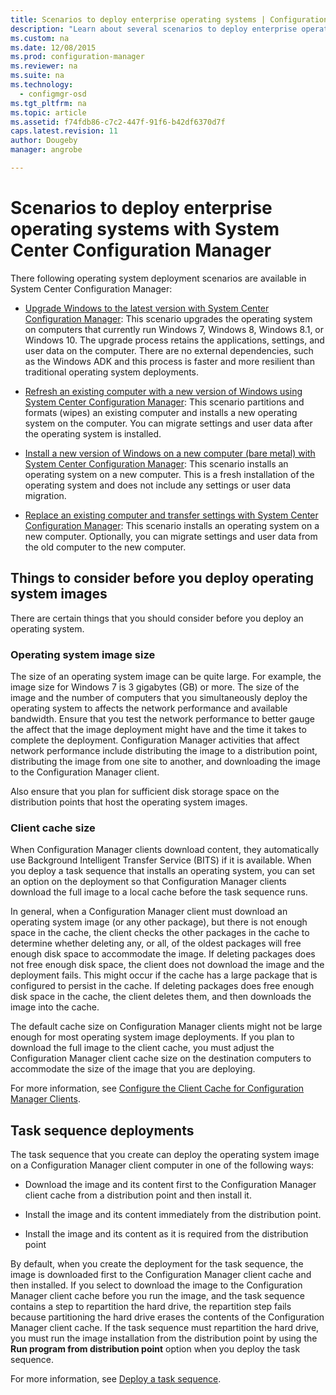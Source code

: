 ```yaml
---
title: Scenarios to deploy enterprise operating systems | Configuration Manager
description: "Learn about several scenarios to deploy enterprise operating systems with System Center Configuration Manager."
ms.custom: na
ms.date: 12/08/2015
ms.prod: configuration-manager
ms.reviewer: na
ms.suite: na
ms.technology:
  - configmgr-osd
ms.tgt_pltfrm: na
ms.topic: article
ms.assetid: f74fdb86-c7c2-447f-91f6-b42df6370d7f
caps.latest.revision: 11
author: Dougebymanager: angrobe

---
```

# Scenarios to deploy enterprise operating systems with System Center Configuration Manager
There following operating system deployment scenarios are available in System Center Configuration Manager:  

-   [Upgrade Windows to the latest version with System Center Configuration Manager](../deploy-use/upgrade-windows-to-the-latest-version.md): This scenario upgrades the operating system on computers that currently run Windows 7, Windows 8, Windows 8.1, or Windows 10. The upgrade process retains the applications, settings, and user data on the computer. There are no external dependencies, such as the Windows ADK and this process is faster and more resilient than traditional operating system deployments.  

-   [Refresh an existing computer with a new version of Windows using System Center Configuration Manager](../deploy-use/refresh-an-existing-computer-with-a-new-version-of-windows.md): This scenario partitions and formats (wipes) an existing computer and installs a new operating system on the computer. You can migrate settings and user data after the operating system is installed.  

-   [Install a new version of Windows on a new computer (bare metal) with System Center Configuration Manager](../deploy-use/install-new-windows-version-new-computer-bare-metal.md): This scenario  installs an operating system on a new computer. This is a fresh installation of the operating system and does not include any settings or user data migration.  

-   [Replace an existing computer and transfer settings with System Center Configuration Manager](../deploy-use/replace-an-existing-computer-and-transfer-settings.md): This scenario installs an operating system on a new computer. Optionally, you can migrate settings and user data from the old computer to the new computer.  

## Things to consider before you deploy operating system images  
 There are certain things that you should consider before you deploy an operating system.  

### Operating system image size  
 The size of an operating system image can be quite large. For example, the image size for Windows 7 is 3 gigabytes (GB) or more. The size of the image and the number of computers that you simultaneously deploy the operating system to affects the network performance and available bandwidth. Ensure that you test the network performance to better gauge the affect that the image deployment might have and the time it takes to complete the deployment. Configuration Manager activities that affect network performance include distributing the image to a distribution point, distributing the image from one site to another, and downloading the image to the Configuration Manager client.  

 Also ensure that you plan for sufficient disk storage space on the distribution points that host the operating system images.  

### Client cache size  
 When Configuration Manager clients download content, they automatically use Background Intelligent Transfer Service (BITS) if it is available. When you deploy a task sequence that installs an operating system, you can set an option on the deployment so that Configuration Manager clients download the full image to a local cache before the task sequence runs.  

 In general, when a Configuration Manager client must download an operating system image (or any other  package), but there is not enough space in the cache, the client checks the other packages in the cache to determine whether deleting any, or all, of the oldest packages will free enough disk space to accommodate the image. If deleting packages does not free enough disk space, the client does not download the image and the deployment fails. This might occur if the cache has a large package that is configured to persist in the cache. If deleting packages does free enough disk space in the cache, the client deletes them, and then downloads the image into the cache.  

 The default cache size on Configuration Manager clients might not be large enough for most operating system image deployments. If you plan to download the full image to the client cache, you must adjust the Configuration Manager client cache size on the destination computers to accommodate the size of the image that you are deploying.  

 For more information, see [Configure the Client Cache for Configuration Manager Clients](../../core/clients/manage/manage-clients.md#BKMK_ClientCache).  

## Task sequence deployments  
 The task sequence that you create can deploy the operating system image on a Configuration Manager client computer in one of the following ways:  

-   Download the image and its content first to the Configuration Manager client cache from a distribution point and then install it.  

-   Install the image and its content immediately from the distribution point.  

-   Install the image and its content as it is required from the distribution point  

 By default, when you create the deployment for the task sequence, the image is downloaded first to the Configuration Manager client cache and then installed. If you select to download the image to the Configuration Manager client cache before you run the image, and the task sequence contains a step to repartition the hard drive, the repartition step fails because partitioning the hard drive erases the contents of the Configuration Manager client cache. If the task sequence must repartition the hard drive, you must run the image installation from the distribution point by using the **Run program from distribution point**  option when you deploy the task sequence.  

 For more information, see [Deploy a task sequence](../deploy-use/manage-task-sequences-to-automate-tasks.md#BKMK_DeployTS).  
